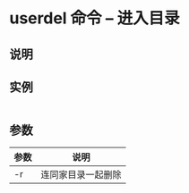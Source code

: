 # userdel 命令 – 进入目录

## 说明

## 实例

```bash

```

## 参数

| 参数 | 说明               |
|------|--------------------|
| -r   | 连同家目录一起删除 |
